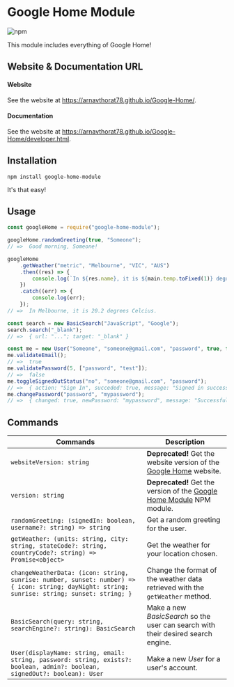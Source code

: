 # Google Home Module

![npm](https://img.shields.io/npm/v/google-home-module?color=red&label=npm&logo=version&logoColor=grey)

This module includes everything of Google Home!

## Website & Documentation URL

#### Website

See the website at https://arnavthorat78.github.io/Google-Home/.

#### Documentation

See the website at https://arnavthorat78.github.io/Google-Home/developer.html.

## Installation

```
npm install google-home-module
```

It's that easy!

## Usage

```js
const googleHome = require("google-home-module");

googleHome.randomGreeting(true, "Someone");
// =>  Good morning, Someone!

googleHome
	.getWeather("metric", "Melbourne", "VIC", "AUS")
	.then((res) => {
		console.log(`In ${res.name}, it is ${main.temp.toFixed(1)} degrees Celcius.`);
	})
	.catch((err) => {
		console.log(err);
	});
// =>  In Melbourne, it is 20.2 degrees Celcius.

const search = new BasicSearch("JavaScript", "Google");
search.search("_blank");
// =>  { url: "..."; target: "_blank" }

const me = new User("Someone", "someone@gmail.com", "password", true, false, false);
me.validateEmail();
// =>  true
me.validatePassword(5, ["password", "test"]);
// =>  false
me.toggleSignedOutStatus("no", "someone@gmail.com", "password");
// =>  { action: "Sign In", succeded: true, message: "Signed in successfully!" }
me.changePassword("password", "mypassword");
// =>  { changed: true, newPassword: "mypassword", message: "Successfully changed the password!" }
```

## Commands

| Commands                                                                                                                                     | Description                                                                                                               |
| -------------------------------------------------------------------------------------------------------------------------------------------- | ------------------------------------------------------------------------------------------------------------------------- |
| `websiteVersion: string`                                                                                                                     | **Deprecated!** Get the website version of the [Google Home](https://arnavthorat78.github.io/Google-Home/) website.       |
| `version: string`                                                                                                                            | **Deprecated!** Get the version of the [Google Home Module](https://www.npmjs.com/package/google-home-module) NPM module. |
| `randomGreeting: (signedIn: boolean, username?: string) => string`                                                                           | Get a random greeting for the user.                                                                                       |
| `getWeather: (units: string, city: string, stateCode?: string, countryCode?: string) => Promise<object>`                                     | Get the weather for your location chosen.                                                                                 |
| `changeWeatherData: (icon: string, sunrise: number, sunset: number) => { icon: string; dayNight: string; sunrise: string; sunset: string; }` | Change the format of the weather data retrieved with the `getWeather` method.                                             |
| `BasicSearch(query: string, searchEngine?: string): BasicSearch`                                                                             | Make a new _BasicSearch_ so the user can search with their desired search engine.                                         |
| `User(displayName: string, email: string, password: string, exists?: boolean, admin?: boolean, signedOut?: boolean): User`                   | Make a new _User_ for a user's account.                                                                                   |
